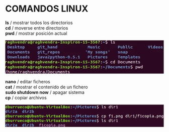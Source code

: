 # COMANDOS LINUX

**ls**  /  mostrar todos los directorios <br>
**cd**  /  moverse entre directorios <br>
**pwd**  /  mostrar posición actual <br>

![](/img/lscdpwd.png) <br>

**nano**  /  editar ficheros <br>
**cat**  /  mostrar el contenido de un fichero <br>
**sudo shutdown now**  /  apagar sistema <br>
**cp**  /  copiar archivos <br> 

![](/img/cp.png)

